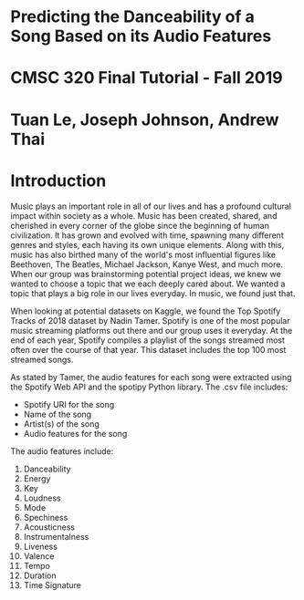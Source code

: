 # Predicting the Danceability of a Song Based on its Audio Features
# CMSC 320 Final Tutorial - Fall 2019
# Tuan Le, Joseph Johnson, Andrew Thai

# Introduction
Music plays an important role in all of our lives and has a profound cultural impact within society as a whole. Music has been created, shared, and cherished in every corner of the globe since the beginning of human civilization. It has grown and evolved with time, spawning many different genres and styles, each having its own unique elements. Along with this, music has also birthed many of the world's most influential figures like Beethoven, The Beatles, Michael Jackson, Kanye West, and much more. When our group was brainstorming potential project ideas, we knew we wanted to choose a topic that we each deeply cared about. We wanted a topic that plays a big role in our lives everyday. In music, we found just that. 

When looking at potential datasets on Kaggle, we found the Top Spotify Tracks of 2018 dataset by Nadin Tamer. Spotify is one of the most popular music streaming platforms out there and our group uses it everyday. At the end of each year, Spotify compiles a playlist of the songs streamed most often over the course of that year. This dataset includes the top 100 most streamed songs. 

As stated by Tamer, the audio features for each song were extracted using the Spotify Web API and the spotipy Python library. The .csv file includes: 

- Spotify URI for the song
- Name of the song
- Artist(s) of the song
- Audio features for the song 

The audio features include:

1) Danceability
2) Energy
3) Key
4) Loudness
5) Mode
6) Spechiness
7) Acousticness
8) Instrumentalness
9) Liveness
10) Valence
11) Tempo
12) Duration
13) Time Signature
